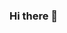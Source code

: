 ### Hi there 👋

<!--
**gabo180/gabo180** is a ✨ _special_ ✨ repository because its `README.md` (this file) appears on your GitHub profile.

Here are some ideas to get you started:

- 🔭 I’m currently working on Full Stack Development projects.
- 🌱 I’m currently learning about development best practices.
- 👯 I’m looking to collaborate on interesting meaninful and stunning projects.
- 💬 Ask me about games and daugthers.
- 📫 How to reach me: gabrieldejesushernandez@gmail.com
- ⚡ Fun fact: ...
-->

